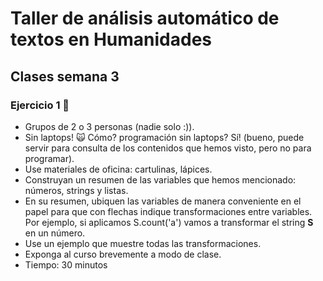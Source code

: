 # Taller de análisis automático de textos en Humanidades

## Clases semana 3

### Ejercicio 1 &#x1F916;

- Grupos de 2 o 3 personas (nadie solo :)).
- Sin laptops! &#x1F640; Cómo? programación sin laptops? Sí! (bueno, puede servir para consulta de los contenidos que hemos visto, pero no para programar).
- Use materiales de oficina: cartulinas, lápices.
- Construyan un resumen de las variables que hemos mencionado: números, strings y listas.
- En su resumen, ubiquen las variables de manera conveniente en el papel para que con flechas indique transformaciones entre variables. Por ejemplo, si aplicamos S.count('a') vamos
a transformar el string **S** en un número. 
- Use un ejemplo que muestre todas las transformaciones. 
- Exponga al curso brevemente a modo de clase. 
- Tiempo: 30 minutos